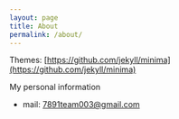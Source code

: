 ```yaml
---
layout: page
title: About
permalink: /about/
---
```


Themes: [https://github.com/jekyll/minima](https://github.com/jekyll/minima)

My personal information
 - mail: 7891team003@gmail.com
 